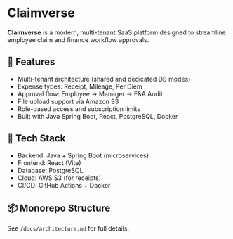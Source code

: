 # Claimverse

**Claimverse** is a modern, multi-tenant SaaS platform designed to streamline employee claim and finance workflow approvals.

## 🧩 Features
- Multi-tenant architecture (shared and dedicated DB modes)
- Expense types: Receipt, Mileage, Per Diem
- Approval flow: Employee → Manager → F&A Audit
- File upload support via Amazon S3
- Role-based access and subscription limits
- Built with Java Spring Boot, React, PostgreSQL, Docker

## 🚀 Tech Stack
- Backend: Java + Spring Boot (microservices)
- Frontend: React (Vite)
- Database: PostgreSQL
- Cloud: AWS S3 (for receipts)
- CI/CD: GitHub Actions + Docker

## 📦 Monorepo Structure
See `/docs/architecture.md` for full details.

